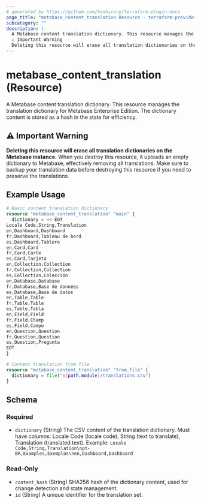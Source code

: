 ```yaml
---
# generated by https://github.com/hashicorp/terraform-plugin-docs
page_title: "metabase_content_translation Resource - terraform-provider-metabase"
subcategory: ""
description: |-
  A Metabase content translation dictionary. This resource manages the translation dictionary for Metabase Enterprise Edition. The dictionary content is stored as a hash in the state for efficiency.
  ⚠️ Important Warning
  Deleting this resource will erase all translation dictionaries on the Metabase instance. When you destroy this resource, it uploads an empty dictionary to Metabase, effectively removing all translations. Make sure to backup your translation data before destroying this resource if you need to preserve the translations.
---
```


# metabase_content_translation (Resource)

A Metabase content translation dictionary. This resource manages the translation dictionary for Metabase Enterprise Edition. The dictionary content is stored as a hash in the state for efficiency.

## ⚠️ Important Warning

**Deleting this resource will erase all translation dictionaries on the Metabase instance.** When you destroy this resource, it uploads an empty dictionary to Metabase, effectively removing all translations. Make sure to backup your translation data before destroying this resource if you need to preserve the translations.

## Example Usage

```terraform
# Basic content translation dictionary
resource "metabase_content_translation" "main" {
  dictionary = <<-EOT
Locale Code,String,Translation
en,Dashboard,Dashboard
fr,Dashboard,Tableau de bord
es,Dashboard,Tablero
en,Card,Card
fr,Card,Carte
es,Card,Tarjeta
en,Collection,Collection
fr,Collection,Collection
es,Collection,Colección
en,Database,Database
fr,Database,Base de données
es,Database,Base de datos
en,Table,Table
fr,Table,Table
es,Table,Tabla
en,Field,Field
fr,Field,Champ
es,Field,Campo
en,Question,Question
fr,Question,Question
es,Question,Pregunta
EOT
}

# Content translation from file
resource "metabase_content_translation" "from_file" {
  dictionary = file("${path.module}/translations.csv")
}
```

<!-- schema generated by tfplugindocs -->
## Schema

### Required

- `dictionary` (String) The CSV content of the translation dictionary. Must have columns: Locale Code (locale code), String (text to translate), Translation (translated text). Example: `Locale Code,String,Translation\npt-BR,Examples,Exemplos\nen,Dashboard,Dashboard`

### Read-Only

- `content_hash` (String) SHA256 hash of the dictionary content, used for change detection and state management.
- `id` (String) A unique identifier for the translation set.


